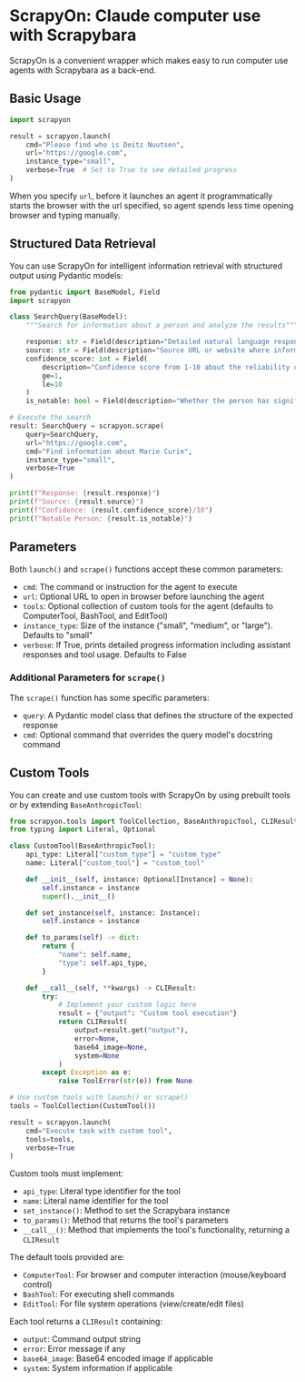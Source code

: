 # ScrapyOn: Claude computer use with Scrapybara

ScrapyOn is a convenient wrapper which makes easy to run computer use agents with Scrapybara as a back-end.

## Basic Usage

```python
import scrapyon

result = scrapyon.launch(
    cmd="Please find who is Deitz Nuutsen",
    url="https://google.com",
    instance_type="small",
    verbose=True  # Set to True to see detailed progress
)
```

When you specify `url`, before it launches an agent it programmatically starts the browser with the url specified, so agent spends less time opening browser and typing manually.

## Structured Data Retrieval

You can use ScrapyOn for intelligent information retrieval with structured output using Pydantic models:

```python
from pydantic import BaseModel, Field
import scrapyon

class SearchQuery(BaseModel):
    """Search for information about a person and analyze the results"""

    response: str = Field(description="Detailed natural language response about findings")
    source: str = Field(description="Source URL or website where information was found")
    confidence_score: int = Field(
        description="Confidence score from 1-10 about the reliability of information",
        ge=1,
        le=10
    )
    is_notable: bool = Field(description="Whether the person has significant online presence")

# Execute the search
result: SearchQuery = scrapyon.scrape(
    query=SearchQuery,
    url="https://google.com",
    cmd="Find information about Marie Curie",
    instance_type="small",
    verbose=True
)

print(f"Response: {result.response}")
print(f"Source: {result.source}")
print(f"Confidence: {result.confidence_score}/10")
print(f"Notable Person: {result.is_notable}")
```

## Parameters

Both `launch()` and `scrape()` functions accept these common parameters:

- `cmd`: The command or instruction for the agent to execute
- `url`: Optional URL to open in browser before launching the agent
- `tools`: Optional collection of custom tools for the agent (defaults to ComputerTool, BashTool, and EditTool)
- `instance_type`: Size of the instance ("small", "medium", or "large"). Defaults to "small"
- `verbose`: If True, prints detailed progress information including assistant responses and tool usage. Defaults to False

### Additional Parameters for `scrape()`

The `scrape()` function has some specific parameters:

- `query`: A Pydantic model class that defines the structure of the expected response
- `cmd`: Optional command that overrides the query model's docstring command

## Custom Tools

You can create and use custom tools with ScrapyOn by using prebuilt tools or by extending `BaseAnthropicTool`:

```python
from scrapyon.tools import ToolCollection, BaseAnthropicTool, CLIResult, ToolError, Instance
from typing import Literal, Optional

class CustomTool(BaseAnthropicTool):
    api_type: Literal["custom_type"] = "custom_type"
    name: Literal["custom_tool"] = "custom_tool"

    def __init__(self, instance: Optional[Instance] = None):
        self.instance = instance
        super().__init__()

    def set_instance(self, instance: Instance):
        self.instance = instance

    def to_params(self) -> dict:
        return {
            "name": self.name,
            "type": self.api_type,
        }

    def __call__(self, **kwargs) -> CLIResult:
        try:
            # Implement your custom logic here
            result = {"output": "Custom tool execution"}
            return CLIResult(
                output=result.get("output"),
                error=None,
                base64_image=None,
                system=None
            )
        except Exception as e:
            raise ToolError(str(e)) from None

# Use custom tools with launch() or scrape()
tools = ToolCollection(CustomTool())

result = scrapyon.launch(
    cmd="Execute task with custom tool",
    tools=tools,
    verbose=True
)
```

Custom tools must implement:

- `api_type`: Literal type identifier for the tool
- `name`: Literal name identifier for the tool
- `set_instance()`: Method to set the Scrapybara instance
- `to_params()`: Method that returns the tool's parameters
- `__call__()`: Method that implements the tool's functionality, returning a `CLIResult`

The default tools provided are:

- `ComputerTool`: For browser and computer interaction (mouse/keyboard control)
- `BashTool`: For executing shell commands
- `EditTool`: For file system operations (view/create/edit files)

Each tool returns a `CLIResult` containing:

- `output`: Command output string
- `error`: Error message if any
- `base64_image`: Base64 encoded image if applicable
- `system`: System information if applicable
